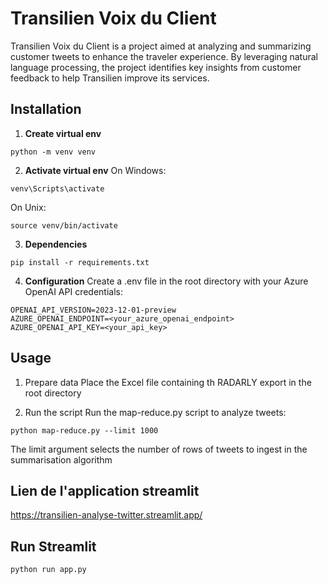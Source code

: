 # Transilien Voix du Client

Transilien Voix du Client is a project aimed at analyzing and summarizing customer tweets to enhance the traveler experience. By leveraging natural language processing, the project identifies key insights from customer feedback to help Transilien improve its services.

## Installation
1. **Create virtual env**
```
python -m venv venv
```
2. **Activate virtual env**
On Windows:
```
venv\Scripts\activate
```

On Unix:
```
source venv/bin/activate
```

3. **Dependencies**
```
pip install -r requirements.txt
```

4. **Configuration**
Create a .env file in the root directory with your Azure OpenAI API credentials:

```
OPENAI_API_VERSION=2023-12-01-preview
AZURE_OPENAI_ENDPOINT=<your_azure_openai_endpoint>
AZURE_OPENAI_API_KEY=<your_api_key>
```

## Usage

1. Prepare data
Place the Excel file containing th RADARLY export in the root directory

2. Run the script
Run the map-reduce.py script to analyze tweets:
```
python map-reduce.py --limit 1000
```
The limit argument selects the number of rows of tweets to ingest in the summarisation algorithm

## Lien de l'application streamlit
https://transilien-analyse-twitter.streamlit.app/

## Run Streamlit
```
python run app.py
```

